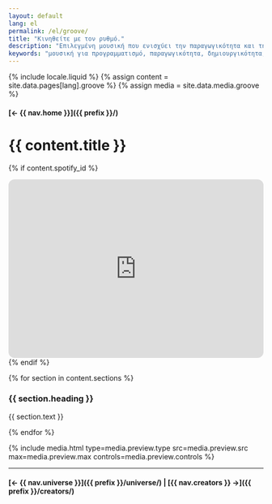 ```yaml
---
layout: default
lang: el
permalink: /el/groove/
title: "Κινηθείτε με τον ρυθμό."
description: "Επιλεγμένη μουσική που ενισχύει την παραγωγικότητα και τη δημιουργικότητα κατά την κωδικοποίηση. Εστιάστε καλύτερα με ρυθμό."
keywords: "μουσική για προγραμματισμό, παραγωγικότητα, δημιουργικότητα, μουσική, Swiftian"
---
```



{% include locale.liquid %}
{% assign content = site.data.pages[lang].groove %}
{% assign media = site.data.media.groove %}

#### [← {{ nav.home }}]({{ prefix }}/)

# {{ content.title }}

{% if content.spotify_id %}
<iframe
  data-testid="embed-iframe"
  style="border-radius:12px"
  src="https://open.spotify.com/embed/album/{{ content.spotify_id }}?utm_source=generator&theme=0"
  width="100%"
  height="352"
  frameBorder="0"
  allowfullscreen=""
  allow="autoplay; clipboard-write; encrypted-media; fullscreen; picture-in-picture"
  loading="lazy">
</iframe>
{% endif %}

{% for section in content.sections %}
### {{ section.heading }}
{{ section.text }}

{% endfor %}

{% include media.html
  type=media.preview.type
  src=media.preview.src
  max=media.preview.max
  controls=media.preview.controls
%}

---

#### [← {{ nav.universe }}]({{ prefix }}/universe/) | [{{ nav.creators }} →]({{ prefix }}/creators/)